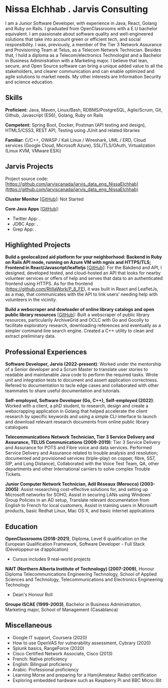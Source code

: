 # Nissa Elchhab . Jarvis Consulting

I am a Junior Software Developer, with experience in Java, React, Golang and Ruby on Rails. I graduated from OpenClassrooms with a E.U bachelor equivalent. I am passionate about software quality and well-engineered solutions that take into account green or efficient tech, and social responsibility. I was, previously, a member of the Tier 3 Network Assurance and Provisioning Team at Telus, as a Telecom Network Technician. Besides that, I hold a diploma as a Telecom/electronics Technologist and a Bachelor in Business Administration with a Marketing major. I believe that lean, secure, and Open Source software can bring a unique added value to all the stakeholders, and clearer communication and can enable optimized and agile solutions to market needs. My other interests are Information Security and science education.

## Skills

**Proficient:** Java, Maven, Linux/Bash, RDBMS/PostgreSQL, Agile/Scrum, Git, Github, Javascript (ES6), Golang, Ruby on Rails

**Competent:** Spring Boot, Docker, Postman (API testing and design), HTML5/CSS3, REST API, Testing using JUnit and related libraries

**Familiar:** C/C++, OWASP / Kali Linux / Wireshark, UML / ERD, Cloud services (Google Cloud, Microsoft Azure), SSL/TLS/OAuth, Virtualization (Linux KVM, VMware ESXi)

## Jarvis Projects

Project source code: [https://github.com/jarviscanada/jarvis_data_eng_NissaElchhab](https://github.com/jarviscanada/jarvis_data_eng_NissaElchhab)


**Cluster Monitor** [[GitHub](https://github.com/jarviscanada/jarvis_data_eng_NissaElchhab/tree/master/linux_sql)]: Not Started

**Core Java Apps** [[GitHub](https://github.com/jarviscanada/jarvis_data_eng_NissaElchhab/tree/master/core_java)]:
      
  - Twitter App: .
  - JDBC App: .
  - Grep App: .


## Highlighted Projects
**Build a geolocalized aid platform for your neighborhood: Backend in Ruby on Rails API mode, running on Azure VM with ngnix and HTTPS/TLS; Frontend in React/Javascript/leafletjs** [[GitHub](https://github.com/RtillaWork/P_8_BE)]: For the Bakdend and API, I designed, developed tested, and cloud-hosted an API that looks for nearby volunteer services or offers of help and serves that data to an authenticated frontend using HTTPS. As for the frontend (https://github.com/RtillaWork/P_8_FE), it was built in React and LeafletJs, as a map, that communicates with the API to link users' needing help with volunteers in the vicinity.

**Build a webscraper and dowloader of online library catalogs and open public library resources** [[GitHub](https://github.com/RtillaWork/gogetitarchy)]: Built a webscraper of public library resources, particularily ArchiveGrid and OCLC with Go and Gocolly to facilitate exploratory research, downloading references and eventually as a simpler command line search engine. Created a C++ utility to clean and extract preliminary data.


## Professional Experiences

**Software Developer, Jarvis (2022-present)**: Worked under the mentorship of a Senior developer and a Scrum Master to translate user stories to readable and maintanable Java code to perform the required tasks. Wrote unit and integration tests to document and assert application correctness. Refered to documentation to tacle edge cases and collaborated with other teammates to share useful documentation and tutorials. 

**Self-employed, Software Developer (Go, C++), Self-employed (2022)**: Worked with a client, a phD student, to research, design and create a webscrapping application in Golang that helped accelerate the client research by specific keywords and using a simple CLI interface to launch and download relevant research documents from online public library catalogues 

**Telecommunications Network Technician, Tier 3 Service Delivery and Assurance, TELUS Communications (2009-2019)**: Tier 3 Service Delivery and Assurance for POTS and Fibre voice and data services. Performed  Service Delivery and Assurance related to trouble analysis and resolution; documented and provisioned services (triple-play) on copper, fibre, SS7, SIP, and Long Distance), Collaborated with the Voice Test Team, QA, other departments and other International carriers to solve complex Trouble Tickets.

**Junior Computer Network Technician, Adil Réseaux (Morocco) (2003-2005)**: Assist researching cost-effective solutions for, and setting up Microsoft networks for SOHO, Assist in securing LANs using Windows' Group Policies in an AD setup, Translate relevant documentation from English to French for local customers, Assist in training users in Microsoft products, basic Redhat Linux, Mac OS X, and basic internet applications


## Education
**OpenClassrooms (2018-2021)**, Diploma, Level 6 qualification on the European Qualification Framework, Software Developer - Full Stack (Développeur·se d’application)
- Cursus includes 9 real-world projects

**NAIT (Northern Alberta Institute of Technology) (2007-2009)**, Honour Diploma Telecommunications Engineering Technology, School of Applied Sciences and Technology, Telecommunications and Electronics Engineering Technology
- Dean's Honour Roll

**Groupe ISCAE (1999-2003)**, Bachelor in Business Administration, Marketing major, School of Management (Casablanca)


## Miscellaneous
- Google IT support, Coursera (2020)
- How to use OpenVAS for vulnerability assessment, Cybrary (2020)
- Splunk basics, RangeForce (2020)
- Cisco Certified Network Associate, Cisco (2013)
- French: Native proficiency
- English: Bilingual proficiency
- Arabic: Professional proficiency
- Learning Morse and preparing for a Ham(Amateur Radio) certification
- Exploring embedded hardware such as Raspberry Pi and BBC Micro::Bit